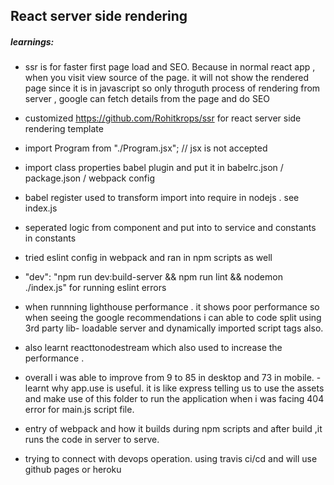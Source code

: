 ## React server side rendering

##### learnings:
- ssr is for faster first page load and SEO. Because in normal react app , when you visit view source of the page. it will not show the rendered page since it is  in javascript so only throguth process of rendering from server , google can fetch details from the page and do SEO

- customized https://github.com/Rohitkrops/ssr for react server side rendering template

- import Program from "./Program.jsx"; // jsx is not accepted

- import class properties babel plugin and put it in babelrc.json / package.json / webpack config

- babel register used to transform import into require in nodejs . see index.js

- seperated logic from component and put into to service and constants in constants

- tried eslint config in webpack and ran in npm scripts as well

- "dev": "npm run dev:build-server && npm run lint && nodemon ./index.js" for running eslint errors

 - when runnning lighthouse performance . it shows poor performance so when seeing the google recommendations i can able to code split using 3rd party lib- loadable server and dynamically imported script tags also. 
- also learnt reacttonodestream which also used to increase the performance .
- overall i was able to improve from 9 to 85 in desktop and 73 in mobile.
-learnt why app.use is useful. it is like express telling us to use the assets and make use of this folder to run the application when i was facing 404 error for main.js script file.
- entry of webpack and how it builds during npm scripts and after build ,it runs the code in server to serve.
- trying to connect with devops operation. using travis ci/cd and will use github pages or heroku
